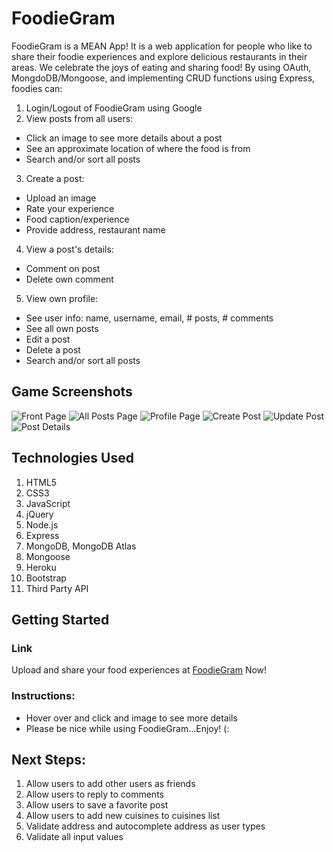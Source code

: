 # FoodieGram
FoodieGram is a MEAN App! It is a web application for people who like to share their foodie experiences and explore delicious restaurants in their areas. We celebrate the joys of eating and sharing food! By using OAuth, MongdoDB/Mongoose, and implementing CRUD functions using Express, foodies can:
1. Login/Logout of FoodieGram using Google
2. View posts from all users:
- Click an image to see more details about a post
- See an approximate location of where the food is from
- Search and/or sort all posts
3. Create a post:
- Upload an image
- Rate your experience
- Food caption/experience
- Provide address, restaurant name
4. View a post's details:
- Comment on post
- Delete own comment
5. View own profile:
- See user info: name, username, email, # posts, # comments
- See all own posts
- Edit a post
- Delete a post
- Search and/or sort all posts

## Game Screenshots
![Front Page](https://i.imgur.com/H4QSCdy.jpg)
![All Posts Page](https://i.imgur.com/LAIEfbKt.png)
![Profile Page](https://i.imgur.com/ieYbWIr.png)
![Create Post](https://i.imgur.com/N8oqMka.png)
![Update Post](https://i.imgur.com/VOXkIaN.png)
![Post Details](https://i.imgur.com/2AoijdS.png)

## Technologies Used
1. HTML5
2. CSS3
3. JavaScript
4. jQuery
5. Node.js
6. Express
7. MongoDB, MongoDB Atlas
8. Mongoose
9. Heroku
10. Bootstrap
11. Third Party API

## Getting Started
### Link
Upload and share your food experiences at
[FoodieGram](https://ec-foodiegram.herokuapp.com)
Now! 

### Instructions:
- Hover over and click and image to see more details
- Please be nice while using FoodieGram...Enjoy! (: 

## Next Steps:
1. Allow users to add other users as friends
2. Allow users to reply to comments
3. Allow users to save a favorite post
4. Allow users to add new cuisines to cuisines list
5. Validate address and autocomplete address as user types
6. Validate all input values